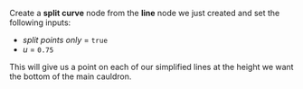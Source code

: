Create a **split curve** node from the **line** node we just created and set the following inputs:

- *split points only*	=	`true`
- *u*			=	`0.75`

This will give us a point on each of our simplified lines at the height we want the bottom of the main cauldron.
